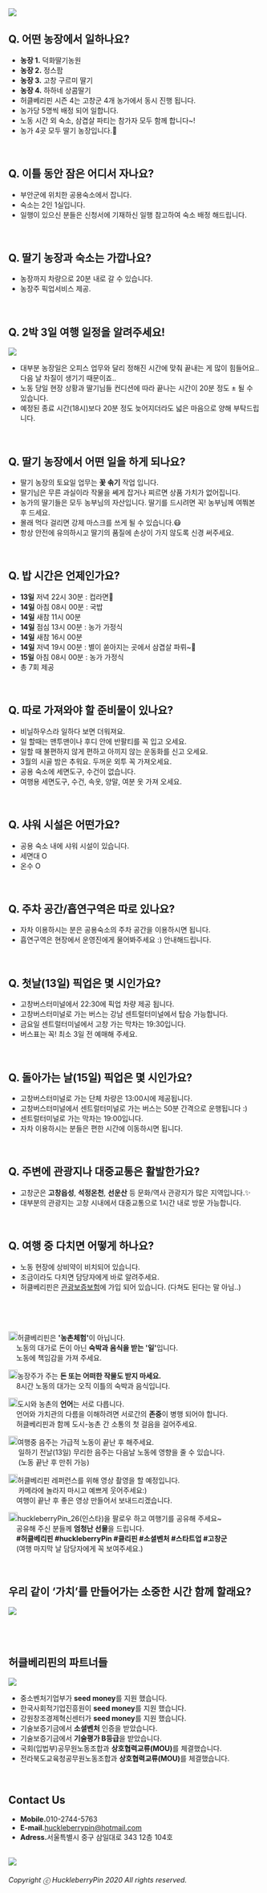 <img src="https://raw.githubusercontent.com/SUWANKIM/ReadMe_season4/master/gochang.png">

<br>

## Q. 어떤 농장에서 일하나요? 
- <b>농장 1.</b> 덕화딸기농원
- <b>농장 2.</b> 정스팜
- <b>농장 3.</b> 고창 구르미 딸기
- <b>농장 4.</b> 하하네 상콤딸기
- 허클베리핀 시즌 4는 고창군 4개 농가에서 동시 진행 됩니다.
- 농가당 5명씩 배정 되어 일합니다.
- 노동 시간 외 숙소, 삼겹살 파티는 참가자 모두 함께 합니다~!
- 농가 4곳 모두 딸기 농장입니다.🍓

<br>

## Q. 이틀 동안 잠은 어디서 자나요? 
- 부안군에 위치한 공용숙소에서 잡니다.
- 숙소는 2인 1실입니다.
- 일행이 있으신 분들은 신청서에 기재하신 일행 참고하여 숙소 배정 해드립니다.

<br>

## Q. 딸기 농장과 숙소는 가깝나요?

- 농장까지 차량으로 20분 내로 갈 수 있습니다.
- 농장주 픽업서비스 제공.

<br>

## Q. 2박 3일 여행 일정을 알려주세요!

<img src="https://raw.githubusercontent.com/SUWANKIM/ReadMe_season4/master/proceeee.png">

- 대부분 농장일은 오피스 업무와 달리 정해진 시간에 맞춰 끝내는 게 많이 힘들어요.. 다음 날 차질이 생기기 때문이죠..
- 노동 당일 현장 상황과 딸기님들 컨디션에 따라 끝나는 시간이 20분 정도 ± 될 수 있습니다.
- 예정된 종료 시간(18시)보다 20분 정도 늦어지더라도 넓은 마음으로 양해 부탁드립니다. 

<br>

## Q. 딸기 농장에서 어떤 일을 하게 되나요?
 
- 딸기 농장의 토요일 업무는 <b>꽃 솎기</b> 작업 입니다.<br> 
- 딸기님은 무른 과실이라 작물을 쎄게 잡거나 찌르면 상품 가치가 없어집니다.
- 농가의 딸기들은 모두 농부님의 자산입니다. 딸기를 드시려면 꼭! 농부님께 여쭤본 후 드세요.
- 몰래 먹다 걸리면 강제 마스크를 쓰게 될 수 있습니다.😷 
- 항상 안전에 유의하시고 딸기의 품질에 손상이 가지 않도록 신경 써주세요.

<br>

## Q. 밥 시간은 언제인가요? 

- <b>13일</b>  저녁 22시 30분 : 컵라면🍜
- <b>14일</b>  아침 08시 00분 : 국밥
- <b>14일</b>  새참 11시 00분
- <b>14일</b>  점심 13시 00분 : 농가 가정식
- <b>14일</b>  새참 16시 00분
- <b>14일</b>  저녁 19시 00분 : 별이 쏟아지는 곳에서 삼겹살 파뤼~🥓
- <b>15일</b>  아침 08시 00분 : 농가 가정식
- 총 7회 제공

<br>

## Q. 따로 가져와야 할 준비물이 있나요?

- 비닐하우스라 일하다 보면 더워져요. 
- 일 할때는 맨투맨이나 후디 안에 반팔티를 꼭 입고 오세요.
- 일할 때 불편하지 않게 편하고 아끼지 않는 운동화를 신고 오세요.
- 3월의 시골 밤은 추워요. 두꺼운 외투 꼭 가져오세요.
- 공용 숙소에 세면도구, 수건이 없습니다.
- 여행용 세면도구, 수건, 속옷, 양말, 여분 옷 가져 오세요. 

<br>

## Q. 샤워 시설은 어떤가요?

- 공용 숙소 내에 샤워 시설이 있습니다.
- 세면대 O
- 온수 O

<br>

## Q. 주차 공간/흡연구역은 따로 있나요?

- 자차 이용하시는 분은 공용숙소의 주차 공간을 이용하시면 됩니다.
- 흡연구역은 현장에서 운영진에게 물어봐주세요 :) 안내해드립니다.

<br>

## Q. 첫날(13일) 픽업은 몇 시인가요?

- 고창버스터미널에서 22:30에 픽업 차량 제공 됩니다.
- 고창버스터미널로 가는 버스는 강남 센트럴터미널에서 탑승 가능합니다.
- 금요일 센트럴터미널에서 고창 가는 막차는 19:30입니다.
- 버스표는 꼭! 최소 3일 전 예매해 주세요.

<br>

## Q. 돌아가는 날(15일) 픽업은 몇 시인가요?

- 고창버스터미널로 가는 단체 차량은 13:00시에 제공됩니다.
- 고창버스터미널에서 센트럴터미널로 가는 버스는 50분 간격으로 운행됩니다 :)
- 센트럴터미널로 가는 막차는 19:00입니다.
- 자차 이용하시는 분들은 편한 시간에 이동하시면 됩니다.

<br>

## Q. 주변에 관광지나 대중교통은 활발한가요?

- 고창군은 <b>고창읍성</b>, <b>석정온천</b>, <b>선운산</b> 등 문화/역사 관광지가 많은 지역입니다.✨
- 대부분의 관광지는 고창 시내에서 대중교통으로 1시간 내로 방문 가능합니다. 

<br>

## Q. 여행 중 다치면 어떻게 하나요?

- 노동 현장에 상비약이 비치되어 있습니다. 
- 조금이라도 다치면 담당자에게 바로 알려주세요.
- 허클베리핀은 [관광보증보험](https://raw.githubusercontent.com/SUWANKIM/ReadMe/master/insurance.png)에 가입 되어 있습니다. (다쳐도 된다는 말 아님..)

<br>
<br>
<br>

<p><img src="https://raw.githubusercontent.com/SUWANKIM/ReadMe/master/pin.jpg" alt="라라라" 
        width="18" height="18">허클베리핀은 <b>'농촌체험'</b>이 아닙니다. <br>&nbsp;&nbsp;&nbsp;&nbsp;노동의 대가로 돈이 아닌 <b>숙박과 음식을 받는 '일'</b>입니다. <br>&nbsp;&nbsp;&nbsp;&nbsp;노동에 책임감을 가져 주세요.</p>



<p><img src="https://raw.githubusercontent.com/SUWANKIM/ReadMe/master/pin.jpg" alt="라라라" 
        width="18" height="18">농장주가 주는 <b>돈 또는 어떠한 작물도 받지 마세요.</b> <br>&nbsp;&nbsp;&nbsp;&nbsp;8시간 노동의 대가는 오직 이틀의 숙박과 음식입니다.</p>
        


<p><img src="https://raw.githubusercontent.com/SUWANKIM/ReadMe/master/pin.jpg" alt="라라라" 
        width="18" height="18">도시와 농촌의 <b>언어</b>는 서로 다릅니다.<br>&nbsp;&nbsp;&nbsp;&nbsp;언어와 가치관의 다름을 이해하려면 서로간의 <b>존중</b>이 병행 되어야 합니다.<br>&nbsp;&nbsp;&nbsp;&nbsp;허클베리핀과 함께 도시-농촌 간 소통의 첫 걸음을 걸어주세요.</p>

<p><img src="https://raw.githubusercontent.com/SUWANKIM/ReadMe/master/pin.jpg" alt="라라라" 
        width="18" height="18">여행중 음주는 가급적 노동이 끝난 후 해주세요. <br>&nbsp;&nbsp;&nbsp;&nbsp; 일하기 전날(13일) 무리한 음주는 다음날 노동에 영향을 줄 수 있습니다. <br>&nbsp;&nbsp;&nbsp;&nbsp; (노동 끝난 후 만취 가능) </p>
        
        
<p><img src="https://raw.githubusercontent.com/SUWANKIM/ReadMe/master/pin.jpg" alt="라라라" 
        width="18" height="18">허클베리핀 레퍼런스를 위해 영상 촬영을 할 예정입니다.<br>&nbsp;&nbsp;&nbsp;&nbsp; 카메라에 놀라지 마시고 예쁘게 웃어주세요:) <br>&nbsp;&nbsp;&nbsp;&nbsp;여행이 끝난 후 좋은 영상 만들어서 보내드리겠습니다.</p>
        

<p><img src="https://raw.githubusercontent.com/SUWANKIM/ReadMe/master/pin.jpg" alt="라라라" 
       width="18" height="18">huckleberryPin_26(인스타)을 팔로우 하고 여행기를 공유해 주세요~<br>&nbsp;&nbsp;&nbsp;&nbsp;공유해 주신 분들께 <b>엄청난 선물</b>을 드립니다.<br>&nbsp;&nbsp;&nbsp;&nbsp;<b>#허클베리핀 #huckleberryPin #클리핀 #소셜벤처 #스타트업 #고창군</b><br>&nbsp;&nbsp;&nbsp;&nbsp;(여행 마지막 날 담당자에게 꼭 보여주세요.)</p>        

<br>

## 우리 같이 ‘가치’를 만들어가는 소중한 시간 함께 할래요?

<img src="https://raw.githubusercontent.com/SUWANKIM/ReadMe_season2/master/catchp.png">


<br><br>


## 허클베리핀의 파트너들

<img src="https://raw.githubusercontent.com/SUWANKIM/ReadMe_season2/master/logooooooo.png">

- 중소벤처기업부가 <b>seed money</b>를 지원 했습니다.<br>
- 한국사회적기업진흥원이 <b>seed money</b>를 지원 했습니다.<br>
- 강원창조경제혁신센터가 <b>seed money</b>를 지원 했습니다.<br>
- 기술보증기금에서 <b>소셜벤처</b> 인증을 받았습니다.<br>
- 기술보증기금에서 <b>기술평가 B등급</b>을 받았습니다.<br>
- 국회(입법부)공무원노동조합과 <b>상호협력교류(MOU)</b>를 체결했습니다.
- 전라북도교육청공무원노동조합과 <b>상호협력교류(MOU)</b>를 체결했습니다.

<br>

## Contact Us

- <b>Mobile.</b>010-2744-5763
- <b>E-mail.</b>huckleberrypin@hotmail.com
- <b>Adress.</b>서울특별시 중구 삼일대로 343 12층 104호

<br>


<img src="https://raw.githubusercontent.com/SUWANKIM/ReadMe/master/under_pin.png">



<h6>Copyright ⓒ HuckleberryPin 2020 All rights reserved.</h6>

